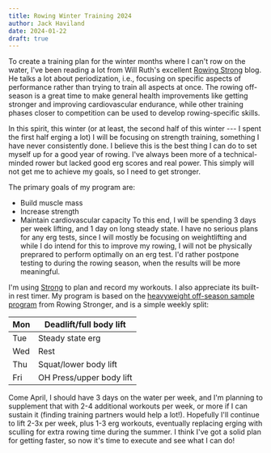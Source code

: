 ```yaml
---
title: Rowing Winter Training 2024
author: Jack Haviland
date: 2024-01-22
draft: true
---
```

To create a training plan for the winter months where I can't row on the water, I've been reading a lot from Will Ruth's excellent [Rowing Strong](https://rowingstronger.com/) blog. He talks a lot about periodization, i.e., focusing on specific aspects of performance rather than trying to train all aspects at once. The rowing off-season is a great time to make general health improvements like getting stronger and improving cardiovascular endurance, while other training phases closer to competition can be used to develop rowing-specific skills.

In this spirit, this winter (or at least, the second half of this winter --- I spent the first half erging a lot) I will be focusing on strength training, something I have never consistently done. I believe this is the best thing I can do to set myself up for a good year of rowing. I've always been more of a technical-minded rower but lacked good erg scores and real power. This simply will not get me to achieve my goals, so I need to get stronger.

The primary goals of my program are:
- Build muscle mass
- Increase strength
- Maintain cardiovascular capacity
To this end, I will be spending 3 days per week lifting, and 1 day on long steady state. I have no serious plans for any erg tests, since I will mostly be focusing on weightlifting and while I do intend for this to improve my rowing, I will not be physically preprared to perform optimally on an erg test. I'd rather postpone testing to during the rowing season, when the results will be more meaningful.

I'm using [Strong](https://www.strong.app/) to plan and record my workouts. I also appreciate its built-in rest timer. My program is based on the [heavyweight off-season sample program](https://rowingstronger.com/2016/06/20/off-season-rowing-strength-training/) from Rowing Stronger, and is a simple weekly split:

| Mon | Deadlift/full body lift  |
| --- | ------------------------ |
| Tue | Steady state erg         |
| Wed | Rest                     |
| Thu | Squat/lower body lift    |
| Fri | OH Press/upper body lift |

Come April, I should have 3 days on the water per week, and I'm planning to supplement that with 2-4 additional workouts per week, or more if I can sustain it (finding training partners would help a lot!). Hopefully I'll continue to lift 2-3x per week, plus 1-3 erg workouts, eventually replacing erging with sculling for extra rowing time during the summer. I think I've got a solid plan for getting faster, so now it's time to execute and see what I can do!
